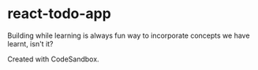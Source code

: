 # react-todo-app
Building while learning is always fun way to incorporate concepts we have learnt, isn't it?

Created with CodeSandbox.
